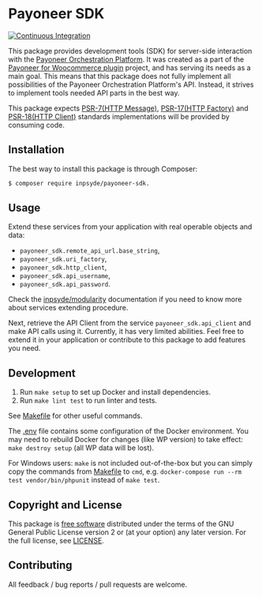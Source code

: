 # Payoneer SDK
[![Continuous Integration](https://github.com/inpsyde/payoneer-sdk/actions/workflows/testing.yml/badge.svg)](https://github.com/inpsyde/payoneer-sdk/actions/workflows/testing.yml)

This package provides development tools (SDK) for server-side interaction with the [Payoneer Orchestration Platform](https://www.optile.io/).
It was created as a part of the [Payoneer for Woocommerce plugin][] project, and has serving its needs as a main goal.
This means that this package does not fully implement all possibilities of the Payoneer Orchestration Platform's API. 
Instead, it strives to implement tools needed API parts in the best way.

This package expects [PSR-7(HTTP Message)][], [PSR-17(HTTP Factory)][] and [PSR-18(HTTP Client)][] standards implementations will be provided by consuming code.

## Installation

The best way to install this package is through Composer:

```BASH
$ composer require inpsyde/payoneer-sdk.
```

## Usage

Extend these services from your application with real operable objects and data:
* `payoneer_sdk.remote_api_url.base_string`,
* `payoneer_sdk.uri_factory`,
* `payoneer_sdk.http_client`,
* `payoneer_sdk.api_username`,
* `payoneer_sdk.api_password`.

Check the [inpsyde/modularity][] documentation if you need to know more about services extending procedure.

Next, retrieve the API Client from the service `payoneer_sdk.api_client` and make API calls using it. Currently, it has
very limited abilities. Feel free to extend it in your application or contribute to this package to add features you 
need.


## Development

1. Run `make setup` to set up Docker and install dependencies.
2. Run `make lint test` to run linter and tests.

See [Makefile](/Makefile) for other useful commands.

The [.env](/.env.example) file contains some configuration of the Docker environment.
You may need to rebuild Docker for changes (like WP version) to take effect: `make destroy setup` (all WP data will be lost). 

For Windows users: `make` is not included out-of-the-box but you can simply copy the commands from [Makefile](/Makefile) to `cmd`,
e.g. `docker-compose run --rm test vendor/bin/phpunit` instead of `make test`.

## Copyright and License

This package is [free software](https://www.gnu.org/philosophy/free-sw.en.html) distributed under the terms of the GNU General Public License version 2 or (at your option) any later version. For the full license, see [LICENSE](./LICENSE).

## Contributing

All feedback / bug reports / pull requests are welcome.

[inpsyde/modularity]: https://github.com/inpsyde/modularity
[Payoneer for Woocommerce plugin]: https://github.com/inpsyde/payoneer-for-woocommerce
[PSR-7(HTTP Message)]: https://packagist.org/providers/psr/http-message-implementation
[PSR-17(HTTP Factory)]: https://packagist.org/providers/psr/http-factory-implementation
[PSR-18(HTTP Client)]: https://packagist.org/providers/psr/http-client-implementation
[Syde]: https://syde.com
